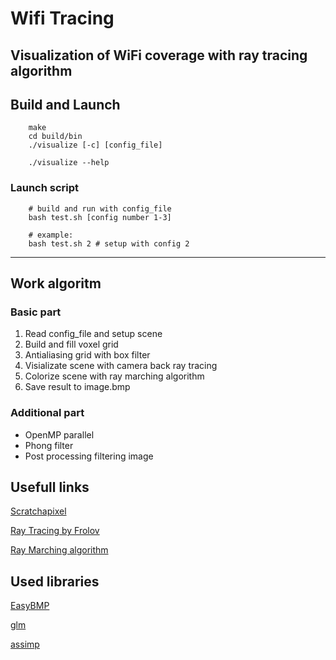 # Wifi Tracing
Visualization of WiFi coverage with ray tracing algorithm
---
## Build and Launch

        make
        cd build/bin
        ./visualize [-c] [config_file]
        
        ./visualize --help

### Launch script 

        # build and run with config_file
        bash test.sh [config number 1-3]

        # example: 
        bash test.sh 2 # setup with config 2 
   
---
## Work algoritm

### Basic part

1. Read config_file and setup scene
2. Build and fill voxel grid
3. Antialiasing grid with box filter
4. Visializate scene with camera back ray tracing
5. Colorize scene with ray marching algorithm
6. Save result to image.bmp

### Additional part

* OpenMP parallel
* Phong filter
* Post processing filtering image

## Usefull links
[Scratchapixel](https://www.scratchapixel.com/lessons/3d-basic-rendering/introduction-to-ray-tracing/implementing-the-raytracing-algorithm])

[Ray Tracing by Frolov](http://ray-tracing.ru/)

[Ray Marching algorithm](http://jamie-wong.com/2016/07/15/ray-marching-signed-distance-functions/#the-raymarching-algorithm)

## Used libraries 
[EasyBMP](http://easybmp.sourceforge.net/)

[glm](https://github.com/g-truc/glm)

[assimp](https://github.com/assimp/assimp)